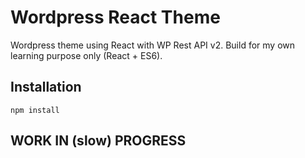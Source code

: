 # Wordpress React Theme

Wordpress theme using React with WP Rest API v2. Build for my own learning purpose only (React + ES6).

## Installation

`npm install`

## WORK IN (slow) PROGRESS
